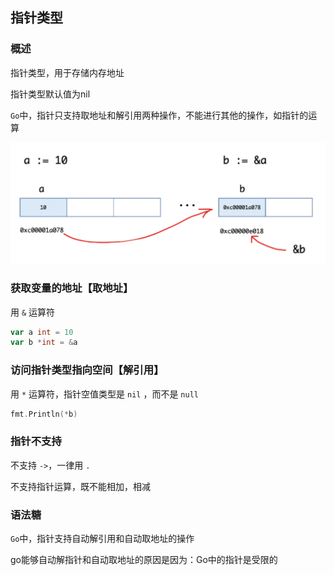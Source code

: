 ## 指针类型

### 概述

指针类型，用于存储内存地址

指针类型默认值为nil

`Go`中，指针只支持取地址和解引用两种操作，不能进行其他的操作，如指针的运算

![](./images/image-20200307193752635.png)

### 获取变量的地址【取地址】

用 `&` 运算符

```go
var a int = 10
var b *int = &a
```

### 访问指针类型指向空间【解引用】

用 `*` 运算符，指针空值类型是 `nil` ，而不是 `null`

```go
fmt.Println(*b)
```

### 指针不支持

不支持 `->`，一律用 `.`

不支持指针运算，既不能相加，相减

### 语法糖

`Go`中，指针支持自动解引用和自动取地址的操作

go能够自动解指针和自动取地址的原因是因为：Go中的指针是受限的